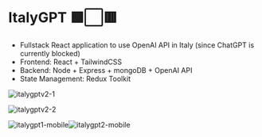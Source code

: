 # ItalyGPT 🟩⬜🟥

- Fullstack React application to use OpenAI API in Italy (since ChatGPT is currently blocked)
- Frontend: React + TailwindCSS
- Backend: Node + Express + mongoDB + OpenAI API
- State Management: Redux Toolkit

![italygptv2-1](https://user-images.githubusercontent.com/120139042/230799867-a369296e-ea83-47f8-b947-f21486b87546.png)

![italygptv2-2](https://user-images.githubusercontent.com/120139042/230776638-6f68cc48-5864-4bdb-8191-2b5a31eaa8b5.png)

![italygpt1-mobile](https://user-images.githubusercontent.com/120139042/230799920-2a20d0cd-cec2-44d0-8ee8-5270090cf552.png)![italygpt2-mobile](https://user-images.githubusercontent.com/120139042/230799922-fa5e9340-e4a4-4ac9-ad5d-997379715ed0.png)





